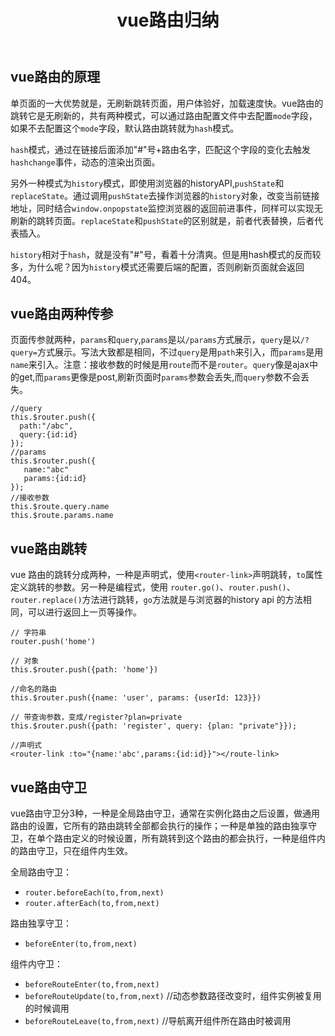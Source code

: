 ﻿---
title: vue路由归纳
categories:
- 技术
tags:
- vue
---

## vue路由的原理
单页面的一大优势就是，无刷新跳转页面，用户体验好，加载速度快。vue路由的跳转它是无刷新的，共有两种模式，可以通过路由配置文件中去配置`mode`字段，如果不去配置这个`mode`字段，默认路由跳转就为`hash`模式。

`hash`模式，通过在链接后面添加"#"号+路由名字，匹配这个字段的变化去触发`hashchange`事件，动态的渲染出页面。

另外一种模式为`history`模式，即使用浏览器的historyAPI,`pushState`和`replaceState`。通过调用`pushState`去操作浏览器的`history`对象，改变当前链接地址，同时结合`window.onpopstate`监控浏览器的返回前进事件，同样可以实现无刷新的跳转页面。`replaceState`和`pushState`的区别就是，前者代表替换，后者代表插入。

<!--more-->

`history`相对于`hash`，就是没有"#"号，看着十分清爽。但是用hash模式的反而较多，为什么呢？因为`history`模式还需要后端的配置，否则刷新页面就会返回404。

## vue路由两种传参
页面传参就两种，`params`和`query`,`params`是以`/params`方式展示，`query`是以`/?query=`方式展示。写法大致都是相同，不过`query`是用`path`来引入，而`params`是用`name`来引入。注意：接收参数的时候是用`route`而不是`router`。`query`像是ajax中的get,而`params`更像是post,刷新页面时`params`参数会丢失,而`query`参数不会丢失。
``` breach
//query
this.$router.push({
  path:"/abc",
  query:{id:id}
});
//params
this.$router.push({
   name:"abc"
   params:{id:id}
});
//接收参数
this.$route.query.name
this.$route.params.name
```
## vue路由跳转
vue 路由的跳转分成两种，一种是声明式，使用`<router-link>`声明跳转，`to`属性定义跳转的参数。另一种是编程式，使用 `router.go()`、`router.push()`、`router.replace()`方法进行跳转，`go`方法就是与浏览器的history api 的方法相同，可以进行返回上一页等操作。
``` breach
// 字符串
router.push('home')

// 对象
this.$router.push({path: 'home'})

//命名的路由
this.$router.push({name: 'user', params: {userId: 123}})

// 带查询参数，变成/register?plan=private
this.$router.push({path: 'register', query: {plan: "private"}});

//声明式
<router-link :to="{name:'abc',params:{id:id}}"></route-link>
```
## vue路由守卫
vue路由守卫分3种，一种是全局路由守卫，通常在实例化路由之后设置，做通用路由的设置，它所有的路由跳转全部都会执行的操作；一种是单独的路由独享守卫，在单个路由定义的时候设置，所有跳转到这个路由的都会执行，一种是组件内的路由守卫，只在组件内生效。
 
 全局路由守卫：
 
 - `router.beforeEach(to,from,next)`
 - `router.afterEach(to,from,next)`

路由独享守卫：
  - `beforeEnter(to,from,next)`

组件内守卫：
  - `beforeRouteEnter(to,from,next)`
  - `beforeRouteUpdate(to,from,next)`  //动态参数路径改变时，组件实例被复用的时候调用
  - `beforeRouteLeave(to,from,next)`   //导航离开组件所在路由时被调用
